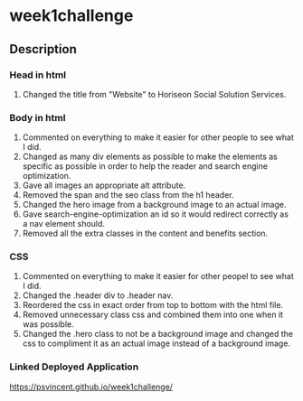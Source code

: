 # week1challenge
## Description
### Head in html
1. Changed the title from "Website" to Horiseon Social Solution Services.
### Body in html
1. Commented on everything to make it easier for other people to see what I did.
2. Changed as many div elements as possible to make the elements as specific as possible in order to help the reader and search engine optimization.
3. Gave all images an appropriate alt attribute.
4. Removed the span and the seo class from the h1 header.
5. Changed the hero image from a background image to an actual image.
6. Gave search-engine-optimization an id so it would redirect correctly as a nav element should.
7. Removed all the extra classes in the content and benefits section.
### CSS
1. Commented on everything to make it easier for other peopel to see what I did.
2. Changed the .header div to .header nav.
3. Reordered the css in exact order from top to bottom with the html file.
4. Removed unnecessary class css and combined them into one when it was possible.
5. Changed the .hero class to not be a background image and changed the css to compliment it as an actual image instead of a background image.
### Linked Deployed Application
https://psvincent.github.io/week1challenge/
